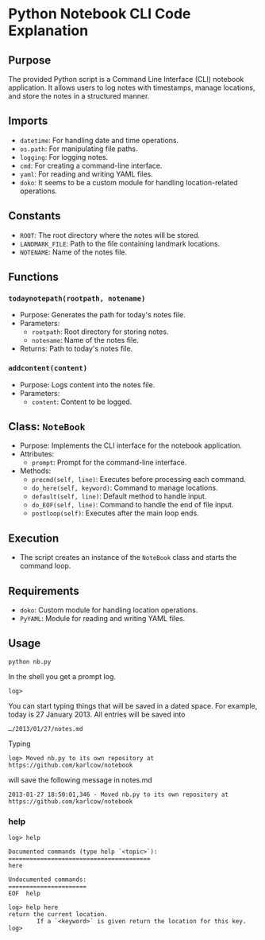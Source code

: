 # Python Notebook CLI Code Explanation

## Purpose
The provided Python script is a Command Line Interface (CLI) notebook application. It allows users to log notes with timestamps, manage locations, and store the notes in a structured manner.

## Imports
- `datetime`: For handling date and time operations.
- `os.path`: For manipulating file paths.
- `logging`: For logging notes.
- `cmd`: For creating a command-line interface.
- `yaml`: For reading and writing YAML files.
- `doko`: It seems to be a custom module for handling location-related operations.

## Constants
- `ROOT`: The root directory where the notes will be stored.
- `LANDMARK_FILE`: Path to the file containing landmark locations.
- `NOTENAME`: Name of the notes file.

## Functions
### `todaynotepath(rootpath, notename)`
- Purpose: Generates the path for today's notes file.
- Parameters:
    - `rootpath`: Root directory for storing notes.
    - `notename`: Name of the notes file.
- Returns: Path to today's notes file.

### `addcontent(content)`
- Purpose: Logs content into the notes file.
- Parameters:
    - `content`: Content to be logged.

## Class: `NoteBook`
- Purpose: Implements the CLI interface for the notebook application.
- Attributes:
    - `prompt`: Prompt for the command-line interface.
- Methods:
    - `precmd(self, line)`: Executes before processing each command.
    - `do_here(self, keyword)`: Command to manage locations.
    - `default(self, line)`: Default method to handle input.
    - `do_EOF(self, line)`: Command to handle the end of file input.
    - `postloop(self)`: Executes after the main loop ends.

## Execution
- The script creates an instance of the `NoteBook` class and starts the command loop.

## Requirements
- `doko`: Custom module for handling location operations.
- `PyYAML`: Module for reading and writing YAML files.


## Usage ##

    python nb.py

In the shell you get a prompt log.

    log>

You can start typing things that will be saved in a dated space. For example, today is 27 January 2013. All entries will be saved into 

    …/2013/01/27/notes.md

Typing 

    log> Moved nb.py to its own repository at https://github.com/karlcow/notebook

will save the following message in notes.md

    2013-01-27 18:50:01,346 - Moved nb.py to its own repository at https://github.com/karlcow/notebook

### help ###

    log> help

    Documented commands (type help `<topic>`):
    ========================================
    here

    Undocumented commands:
    ======================
    EOF  help

    log> help here
    return the current location.
            If a `<keyword>` is given return the location for this key.
    log> 
